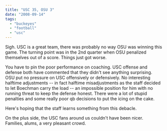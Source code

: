 ```yaml
---
title: "USC 35, OSU 3"
date: "2008-09-14"
tags: 
  - "buckeyes"
  - "football"
  - "usc"
---
```


Sigh. USC is a great team, there was probably no way OSU was winning this game. The turning point was in the 2nd quarter when OSU penalized themselves out of a score. Things just got worse.

You have to pin the poor performance on coaching. USC offense and defense both have commented that they didn't see anything surprising. OSU put no pressure on USC offensively or defensively. No interesting halftime adjustments -- in fact halftime misadjustments as the staff decided to let Boechman carry the load -- an impossible position for him with no running threat to keep the defense honest. There were a lot of stupid penalties and some really poor qb decisions to put the icing on the cake.

Here's hoping that the staff learns something from this debacle.

On the plus side, the USC fans around us couldn't have been nicer. Families, alums, a very pleasant crowd.
